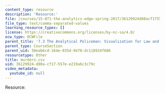 ```yaml
---
content_type: resource
description: 'Resource:'
file: /courses/15-071-the-analytics-edge-spring-2017/36129924d80acf17557ee219a6c3c79c_murders.csv
file_type: text/comma-separated-values
learning_resource_types: []
license: https://creativecommons.org/licenses/by-nc-sa/4.0/
ocw_type: OCWFile
parent_title: '7.3 The Analytical Policeman: Visualization for Law and Order'
parent_type: CourseSection
parent_uid: 50eab6cd-164e-035d-9470-dc118924f686
resourcetype: Other
title: murders.csv
uid: 36129924-d80a-cf17-557e-e219a6c3c79c
video_metadata:
  youtube_id: null
---
```

Resource: